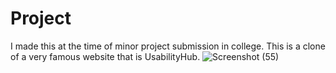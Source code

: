 # Project
I made this at the time of minor project submission in college. This is a clone of a very famous website that is UsabilityHub.
![Screenshot (55)](https://github.com/Komal491/Project/assets/84892474/ab7860d9-1ac7-47f8-bc7b-be9298c18b81)
